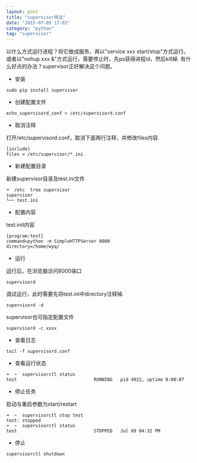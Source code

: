 ```yaml
---
layout: post
title: "supervisor用法"
date: "2015-07-09 17:03"
category: "python"
tag: "supervisor"
---
```


以什么方式运行进程？将它做成服务，再以"service xxx start/stop"方式运行。
或者以"nohup xxx &"方式运行，需要停止时，先ps获得进程id，然后kill掉.
有什么好点的办法？supervisor正好解决这个问题。

* 安装

```
sudo pip install supervisor
```

* 创建配置文件

```
echo_supervisord_conf > /etc/supervisord.conf
```

* 取消注释

打开/etc/supervisord.conf，取消下面两行注释，并修改files内容.

```
[include]
files = /etc/supervisor/*.ini
```

* 新建配置目录

新建supervisor目录及test.ini文件

```
➜  /etc  tree supervisor
supervisor
└── test.ini
```

* 配置内容

test.init内容

```
[program:test]
command=python -m SimpleHTTPServer 8000
directory=/home/wyq/
```

* 运行

运行后，在浏览器访问8000端口

```
supervisord 
```

调试运行，此时需要先将test.ini中directory注释掉.

```
supervisord -d
```

supervisor也可指定配置文件

```
supervisord -c xxxx
```

* 查看日志

```
tail -f supervisord.conf
```

* 查看运行状态

```
➜  ~  supervisorctl status
test                             RUNNING   pid 4922, uptime 0:00:07
```

* 停止任务

启动与重启参数为start/restart

```
➜  ~  supervisorctl stop test
test: stopped
➜  ~  supervisorctl status   
test                             STOPPED   Jul 09 04:32 PM
```

* 停止

```
supervisorctl shutdown
```


